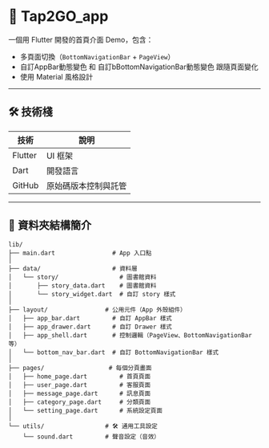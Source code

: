 # 📱 Tap2GO_app

一個用 Flutter 開發的首頁介面 Demo，包含：

- 多頁面切換（`BottomNavigationBar` + `PageView`）
- 自訂AppBar動態變色 和 自訂bBottomNavigationBar動態變色 跟隨頁面變化
- 使用 Material 風格設計

---

## 🛠 技術棧

| 技術         | 說明                    |
|--------------|------------------------|
| Flutter      | UI 框架                |
| Dart         | 開發語言                |
| GitHub       | 原始碼版本控制與託管     |

---

## 📁 資料夾結構簡介
```
lib/
├── main.dart                # App 入口點
│
├── data/                    # 資料層
│   └── story/                 # 圖書館資料
│       ├── story_data.dart    # 圖書館資料
│       └── story_widget.dart  # 自訂 story 樣式
│
├── layout/                # 公用元件（App 外殼組件）
│   ├── app_bar.dart         # 自訂 AppBar 樣式
│   ├── app_drawer.dart      # 自訂 Drawer 樣式
│   ├── app_shell.dart       # 控制邏輯（PageView、BottomNavigationBar等）
│   └── bottom_nav_bar.dart  # 自訂 BottomNavigationBar 樣式
│
├── pages/                  # 每個分頁畫面
│   ├── home_page.dart         # 首頁頁面
│   ├── user_page.dart         # 客服頁面
│   ├── message_page.dart      # 訊息頁面
│   ├── category_page.dart     # 分類頁面
│   └── setting_page.dart      # 系統設定頁面
│
└── utils/                 # 🛠️ 通用工具設定
    └── sound.dart         # 聲音設定（音效）
```